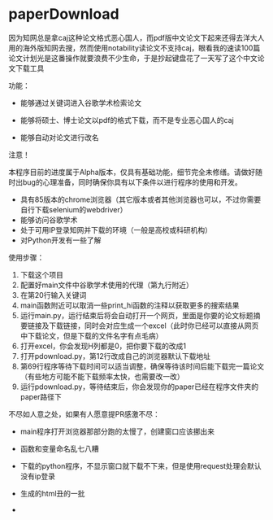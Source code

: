# paperDownload
因为知网总是拿caj这种论文格式恶心国人，而pdf版中文论文下起来还得去洋大人用的海外版知网去搜，然而使用notability读论文不支持caj，眼看我的速读100篇论文计划光是这番操作就要浪费不少生命，于是抄起键盘花了一天写了这个中文论文下载工具

功能：

- 能够通过关键词进入谷歌学术检索论文

- 能够将硕士、博士论文以pdf的格式下载，而不是专业恶心国人的caj
- 能够自动对论文进行改名



注意！

本程序目前的进度属于Alpha版本，仅具有基础功能，细节完全未修缮。请做好随时出bug的心理准备，同时确保你具有以下条件以进行程序的使用和开发。

- 具有85版本的chrome浏览器（其它版本或者其他浏览器也可以，不过你需要自行下载selenium的webdriver）
- 能够访问谷歌学术
- 处于可用IP登录知网并下载的环境（一般是高校或科研机构）
- 对Python开发有一些了解



使用步骤：

1. 下载这个项目
2. 配置好main文件中谷歌学术使用的代理（第九行附近）
3. 在第20行输入关键词
4. main函数附近可以取消一些print_hi函数的注释以获取更多的搜索结果
5. 运行main.py，运行结束后将会自动打开一个网页，里面是你要的论文标题摘要链接及下载链接，同时会对应生成一个excel（此时你已经可以直接从网页中下载论文，但是下载的文件名字有点毛病）
6. 打开excel，你会发现H列都是0，把你要下载的改成1
7. 打开pdownload.py，第12行改成自己的浏览器默认下载地址
8. 第69行程序等待下载时间可以适当调整，确保等待该时间后能下载完一篇论文（有些地方可能不能下载频率太快，也需要改一改）
9. 运行pdownload.py，等待结束后，你会发现你的paper已经在程序文件夹的paper路径下



不尽如人意之处，如果有人愿意提PR感激不尽：

- main程序打开浏览器那部分跑的太慢了，创建窗口应该挪出来
- 函数和变量命名乱七八糟

- 下载的python程序，不显示窗口就下载不下来，但是使用request处理会默认没有ip登录
- 生成的html丑的一批
- 